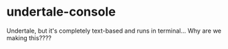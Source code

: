 # undertale-console
Undertale, but it's completely text-based and runs in terminal... Why are we making this????
